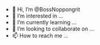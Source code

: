 - 👋 Hi, I’m @BossNoppongrit
- 👀 I’m interested in ...
- 🌱 I’m currently learning ...
- 💞️ I’m looking to collaborate on ...
- 📫 How to reach me ...

<!---
BossNoppongrit/BossNoppongrit is a ✨ special ✨ repository because its `README.md` (this file) appears on your GitHub profile.
You can click the Preview link to take a look at your changes.
--->
